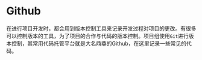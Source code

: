 # Github

在进行项目开发时，都会用到版本控制工具来记录开发过程对项目的更改。有很多可以控制版本的工具，为了项目的合作与代码的版本控制。项目组使用`Git`进行版本控制，其常用代码托管平台就是大名鼎鼎的Github，在这里记录一些常见的代码。